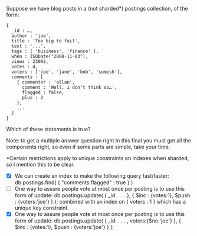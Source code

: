 Suppose we have blog posts in a (not sharded*) postings collection, of the form:
```
{
  _id : …,
  author : 'joe',
  title : 'Too big to fail',
  text : '...',
  tags : [ 'business', 'finance' ],
  when : ISODate("2008-11-03"),
  views : 23002,
  votes : 4,
  voters : ['joe', 'jane', 'bob', 'somesh'],
  comments : [
    { commenter : 'allan', 
      comment : 'Well, i don't think so…', 
      flagged : false, 
      plus : 2 
    },
    ...
  ]
}
```
Which of these statements is true?

Note: to get a multiple answer question right in this final you must get all the components right,
so even if some parts are simple, take your time.

*Certain restrictions apply to unique constraints on indexes when sharded, so I mention this to be clear.


- [X] We can create an index to make the following query fast/faster: db.postings.find( { "comments.flagged" : true } )
- [ ] One way to assure people vote at most once per posting is to use this
      form of update: db.postings.update( { _id: . . . }, { $inc : {votes:1}, $push : {voters:'joe'} } );
      combined with an index on { voters : 1 } which has a unique key constraint.
- [X] One way to assure people vote at most once per posting is to use this
      form of update: db.postings.update( { _id: . . . , voters:{$ne:'joe'} }, { $inc : {votes:1}, $push : {voters:'joe'} } );
